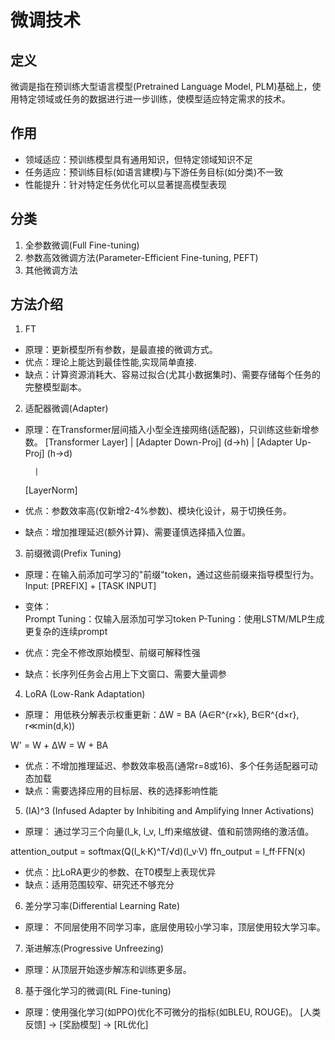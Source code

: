 # 微调技术
## 定义
微调是指在预训练大型语言模型(Pretrained Language Model, PLM)基础上，使用特定领域或任务的数据进行进一步训练，使模型适应特定需求的技术。  

## 作用
- 领域适应：预训练模型具有通用知识，但特定领域知识不足  
- 任务适应：预训练目标(如语言建模)与下游任务目标(如分类)不一致  
- 性能提升：针对特定任务优化可以显著提高模型表现  

## 分类
1. 全参数微调(Full Fine-tuning)
2. 参数高效微调方法(Parameter-Efficient Fine-tuning, PEFT)
3. 其他微调方法
## 方法介绍

1. FT
- 原理：更新模型所有参数，是最直接的微调方式。
- 优点：理论上能达到最佳性能,实现简单直接.
- 缺点：计算资源消耗大、容易过拟合(尤其小数据集时)、需要存储每个任务的完整模型副本。

2. 适配器微调(Adapter)
- 原理：在Transformer层间插入小型全连接网络(适配器)，只训练这些新增参数。
    [Transformer Layer]
        |
    [Adapter Down-Proj] (d->h)
        |
    [Adapter Up-Proj] (h->d)  

        |
    [LayerNorm]  

- 优点：参数效率高(仅新增2-4%参数)、模块化设计，易于切换任务。
- 缺点：增加推理延迟(额外计算)、需要谨慎选择插入位置。


3.  前缀微调(Prefix Tuning)
- 原理：在输入前添加可学习的"前缀"token，通过这些前缀来指导模型行为。  
Input: [PREFIX] + [TASK INPUT]  
- 变体：  
    Prompt Tuning：仅输入层添加可学习token
    P-Tuning：使用LSTM/MLP生成更复杂的连续prompt

- 优点：完全不修改原始模型、前缀可解释性强
- 缺点：长序列任务会占用上下文窗口、需要大量调参

4. LoRA (Low-Rank Adaptation)
- 原理：
用低秩分解表示权重更新：ΔW = BA (A∈R^{r×k}, B∈R^{d×r}, r≪min(d,k))


W' = W + ΔW = W + BA
- 优点：不增加推理延迟、参数效率极高(通常r=8或16)、多个任务适配器可动态加载
- 缺点：需要选择应用的目标层、秩的选择影响性能

5. (IA)^3 (Infused Adapter by Inhibiting and Amplifying Inner Activations)
- 原理：
通过学习三个向量(l_k, l_v, l_ff)来缩放键、值和前馈网络的激活值。

attention_output = softmax(Q(l_k·K)^T/√d)(l_v·V)
ffn_output = l_ff·FFN(x)
- 优点：比LoRA更少的参数、在T0模型上表现优异
- 缺点：适用范围较窄、研究还不够充分

6. 差分学习率(Differential Learning Rate)
- 原理：
不同层使用不同学习率，底层使用较小学习率，顶层使用较大学习率。


7. 渐进解冻(Progressive Unfreezing)
- 原理：从顶层开始逐步解冻和训练更多层。


8. 基于强化学习的微调(RL Fine-tuning)
- 原理：使用强化学习(如PPO)优化不可微分的指标(如BLEU, ROUGE)。
[人类反馈] → [奖励模型] → [RL优化]
